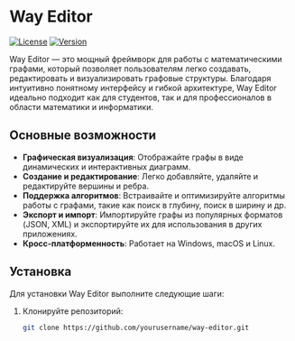 # Way Editor

[![License](https://img.shields.io/badge/license-MIT-blue.svg)](LICENSE)
[![Version](https://img.shields.io/badge/version-1.0.0-brightgreen.svg)](https://github.com/yourusername/way-editor/releases)

Way Editor — это мощный фреймворк для работы с математическими графами, который позволяет пользователям легко создавать, редактировать и визуализировать графовые структуры. Благодаря интуитивно понятному интерфейсу и гибкой архитектуре, Way Editor идеально подходит как для студентов, так и для профессионалов в области математики и информатики.

## Основные возможности

- **Графическая визуализация**: Отображайте графы в виде динамических и интерактивных диаграмм.
- **Создание и редактирование**: Легко добавляйте, удаляйте и редактируйте вершины и ребра.
- **Поддержка алгоритмов**: Встраивайте и оптимизируйте алгоритмы работы с графами, такие как поиск в глубину, поиск в ширину и др.
- **Экспорт и импорт**: Импортируйте графы из популярных форматов (JSON, XML) и экспортируйте их для использования в других приложениях.
- **Кросс-платформенность**: Работает на Windows, macOS и Linux.

## Установка

Для установки Way Editor выполните следующие шаги:

1. Клонируйте репозиторий:

   ```bash
   git clone https://github.com/yourusername/way-editor.git
